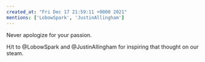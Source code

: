 ```yaml
---
created_at: "Fri Dec 17 21:59:11 +0000 2021"
mentions: ['LobowSpark', 'JustinAllingham']
---
```


Never apologize for your passion.

H/t to @LobowSpark and @JustinAllingham for inspiring that thought on our steam.